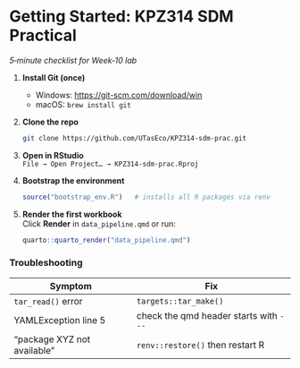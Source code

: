 # Getting Started: KPZ314 SDM Practical

*5‑minute checklist for Week‑10 lab*

1. **Install Git (once)**  
   * Windows: <https://git-scm.com/download/win>  
   * macOS: `brew install git`

2. **Clone the repo**

   ```bash
   git clone https://github.com/UTasEco/KPZ314-sdm-prac.git
   ```

3. **Open in RStudio**  
   `File → Open Project… → KPZ314-sdm-prac.Rproj`

4. **Bootstrap the environment**

   ```r
   source("bootstrap_env.R")   # installs all R packages via renv
   ```

5. **Render the first workbook**  
   Click **Render** in `data_pipeline.qmd` or run:

   ```r
   quarto::quarto_render("data_pipeline.qmd")
   ```

### Troubleshooting

| Symptom | Fix |
|---------|-----|
| `tar_read()` error | `targets::tar_make()` |
| YAMLException line 5 | check the qmd header starts with `---` |
| “package XYZ not available” | `renv::restore()` then restart R |
